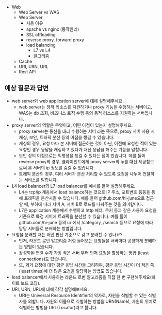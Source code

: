 - Web
  - Web Server vs WAS
  - Web Server
    - 사용 이유
    - apache vs nginx (동작원리)
    - SSL offloading
    - reverse proxy, forward proxy
    - load balancing
      - L7 vs L4
      - 알고리즘
  - Cache
  - URI, URN, URL
  - Rest API

## 예상 질문과 답변
- web server와 web application server에 대해 설명해주세요.
  - web server는 정적 리소스를 지원하거나 proxy 기능을 수행하는 서버이고, WAS는 db 조회, 비즈니스 로직 수행 등의 동적 리소스를 지원하는 서버입니다.
- proxy server의 역할은 무엇이고, 어떤 이점이 있는지 설명해주세요.
  - proxy server는 통신을 대리 수행하는 서버 라는 뜻으로, proxy 서버 사용 시 캐싱, 보안, 트래픽 분산 등의 이점을 챙길 수 있습니다.
  - 캐싱의 경우, 요청 마다 본 서버에 접근하는 것이 아닌, 이전에 요청한 적이 있는 요청인 경우 응답을 캐싱하고 있다가 대신 응답을 해주는 기능을 말합니다.
  - 보안 상의 이점으로는 익명성을 챙길 수 있다는 점이 있습니다. 예를 들어 reverse proxy의 경우, 클라이언트에게 proxy server의 ip를 대신 제공함으로써 본 서버의 ip 정보를 숨길 수 있습니다.
  - 트래픽 분산의 경우, 여러 서버가 분산 처리할 수 있도록 요청을 나누어 전달하는 서비스를 말합니다.
- L4 load balancer와 L7 load balancer를 예시를 들어 설명해주세요.
  - L4는 tcp/ip 계층에서 load balance하는 것으로 IP 주소, 포트번호 등등을 통해 트래픽을 분산시킬 수 있습니다. 예를 들어 github.com/hi-june으로 접근할 때, 부하에 따라 서버 A, 서버 B로 로드를 나눠주는 것을 의미합니다.
  - L7은 application 계층에서 수행하고 http 헤더, 쿠키 등과 같은 사용자 요청을 기준으로 특정 서버에 트래픽을 분산할 수 있습니다. 예를 들어 github.com/hi-june 등의 url에서 /category, /search 등으로 요청에 따라 담당 서버들로 분배하는 방법입니다.
- 요청을 분배할 때는 어떤 판단 기준으로 갖고 분배할 수 있나요?
  - 먼저, 라운드 로빈 알고리즘 처럼 들어오는 요청들을 서버마다 공평하게 분배하는 방법이 있습니다.
  - 활성화된 연결 수가 가장 작은 서버 부터 먼저 요청을 할당하는 방법 (least connections)도 있습니다.
  - 또, 과거 요청에 대한 평균 응답 시간을 고려하여, 평균 응답 시간이 더 적은 쪽(least times)에 더 많은 요청을 할당하는 방법도 있습니다.
- load balancer에서 사용하는 라운드 로빈 알고리즘을 직접 한 번 구현해주세요(화이트 보드 코딩). 
- URI, URN, URL에 대해 각각 설명해보세요.
  - URI는 Universal Resource Identifier의 약자로, 자원을 식별할 수 있는 식별자를 의합니다. 자원의 이름으로 식별하는 방법을 URN(Name), 자원의 위치로 식별하는 방법을 URL(Locator)라고 합니다.